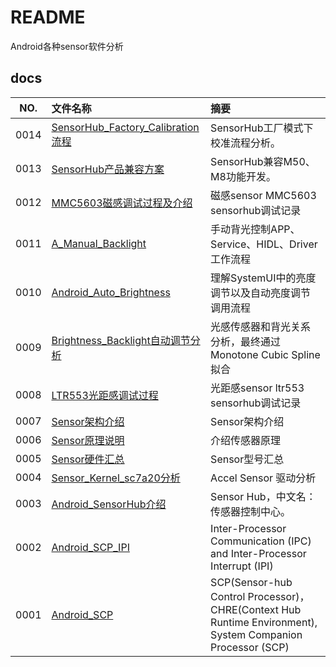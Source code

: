 # README

Android各种sensor软件分析

## docs

NO.|文件名称|摘要
:--:|:--|:--
0014| [SensorHub_Factory_Calibration流程](docs/0014_SensorHub_Factory_Calibration流程.md) | SensorHub工厂模式下校准流程分析。
0013| [SensorHub产品兼容方案](docs/0013_SensorHub产品兼容方案.md) | SensorHub兼容M50、M8功能开发。
0012| [MMC5603磁感调试过程及介绍](docs/0012_MMC5603磁感调试过程及介绍.md) | 磁感sensor MMC5603 sensorhub调试记录
0011| [A_Manual_Backlight](docs/0011_A_Manual_Backlight.md) | 手动背光控制APP、Service、HIDL、Driver工作流程
0010| [Android_Auto_Brightness](docs/0010_Android_Auto_Brightness.md) | 理解SystemUI中的亮度调节以及自动亮度调节调用流程
0009| [Brightness_Backlight自动调节分析](docs/0009_Brightness_Backlight自动调节分析.md) | 光感传感器和背光关系分析，最终通过Monotone Cubic Spline拟合
0008| [LTR553光距感调试过程](docs/0008_LTR553光距感调试过程.md) | 光距感sensor ltr553 sensorhub调试记录
0007| [Sensor架构介绍](docs/0007_Sensor架构介绍.md) | Sensor架构介绍
0006| [Sensor原理说明](docs/0006_Sensor原理说明.md) | 介绍传感器原理
0005| [Sensor硬件汇总](docs/0005_Sensor硬件汇总.md) | Sensor型号汇总
0004| [Sensor_Kernel_sc7a20分析](docs/0004_Sensor_Kernel_sc7a20分析.md) | Accel Sensor 驱动分析
0003| [Android_SensorHub介绍](docs/0003_Android_SensorHub介绍.md) | Sensor Hub，中文名：传感器控制中心。
0002| [Android_SCP_IPI](docs/0002_Android_SCP_IPI.md) | Inter-Processor Communication (IPC) and Inter-Processor Interrupt (IPI)
0001| [Android_SCP](docs/0001_Android_SCP.md) | SCP(Sensor-hub Control Processor)，CHRE(Context Hub Runtime Environment), System Companion Processor (SCP)
